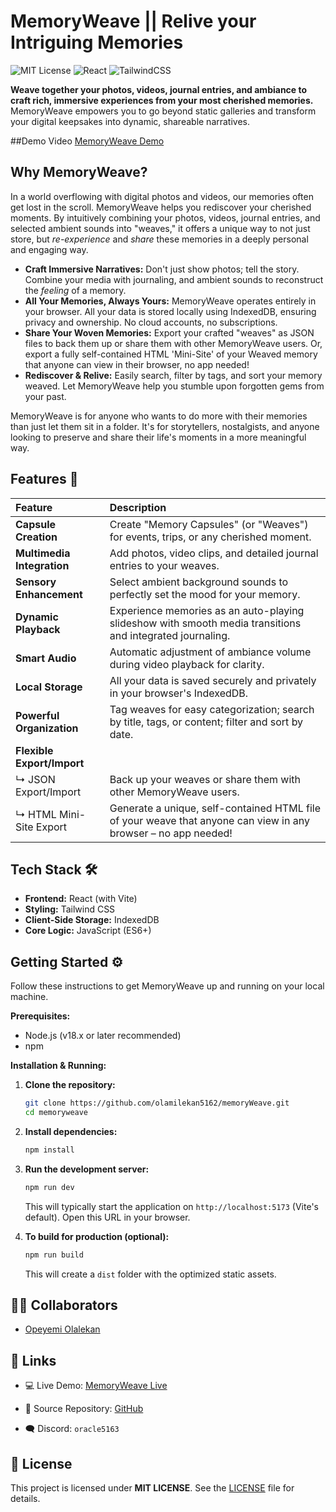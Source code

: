 # MemoryWeave || Relive your Intriguing Memories

![MIT License](https://img.shields.io/badge/license-MIT-blue.svg)
![React](https://img.shields.io/badge/built%20with-React-61DAFB)
![TailwindCSS](https://img.shields.io/badge/styled%20with-TailwindCSS-38B2AC)

**Weave together your photos, videos, journal entries, and ambiance to craft rich, immersive experiences from your most cherished memories.** MemoryWeave empowers you to go beyond static galleries and transform your digital keepsakes into dynamic, shareable narratives.

##Demo Video
[MemoryWeave Demo](https://drive.google.com/file/d/1Y9y9etd_WE10kuLt4dnA1VYFyGoTLJ7e/view?usp=sharing)

## Why MemoryWeave?

In a world overflowing with digital photos and videos, our memories often get lost in the scroll. MemoryWeave helps you rediscover your cherished moments. By intuitively combining your photos, videos, journal entries, and selected ambient sounds into "weaves," it offers a unique way to not just store, but _re-experience_ and _share_ these memories in a deeply personal and engaging way.

- **Craft Immersive Narratives:** Don't just show photos; tell the story. Combine your media with journaling, and ambient sounds to reconstruct the _feeling_ of a memory.
- **All Your Memories, Always Yours:** MemoryWeave operates entirely in your browser. All your data is stored locally using IndexedDB, ensuring privacy and ownership. No cloud accounts, no subscriptions.
- **Share Your Woven Memories:** Export your crafted "weaves" as JSON files to back them up or share them with other MemoryWeave users. Or, export a fully self-contained HTML 'Mini-Site' of your Weaved memory that anyone can view in their browser, no app needed!
- **Rediscover & Relive:** Easily search, filter by tags, and sort your memory weaved. Let MemoryWeave help you stumble upon forgotten gems from your past.

MemoryWeave is for anyone who wants to do more with their memories than just let them sit in a folder. It's for storytellers, nostalgists, and anyone looking to preserve and share their life's moments in a more meaningful way.

## Features 🚀

| Feature                    | Description                                                                                                    |
| :------------------------- | :------------------------------------------------------------------------------------------------------------- |
| **Capsule Creation**       | Create "Memory Capsules" (or "Weaves") for events, trips, or any cherished moment.                             |
| **Multimedia Integration** | Add photos, video clips, and detailed journal entries to your weaves.                                          |
| **Sensory Enhancement**    | Select ambient background sounds to perfectly set the mood for your memory.                                    |
| **Dynamic Playback**       | Experience memories as an auto-playing slideshow with smooth media transitions and integrated journaling.      |
| **Smart Audio**            | Automatic adjustment of ambiance volume during video playback for clarity.                                     |
| **Local Storage**          | All your data is saved securely and privately in your browser's IndexedDB.                                     |
| **Powerful Organization**  | Tag weaves for easy categorization; search by title, tags, or content; filter and sort by date.                |
| **Flexible Export/Import** |
| ↳ JSON Export/Import       | Back up your weaves or share them with other MemoryWeave users.                                                |
| ↳ HTML Mini-Site Export    | Generate a unique, self-contained HTML file of your weave that anyone can view in any browser – no app needed! |

## Tech Stack 🛠️

- **Frontend:** React (with Vite)
- **Styling:** Tailwind CSS
- **Client-Side Storage:** IndexedDB
- **Core Logic:** JavaScript (ES6+)

## Getting Started ⚙️

Follow these instructions to get MemoryWeave up and running on your local machine.

**Prerequisites:**

- Node.js (v18.x or later recommended)
- npm

**Installation & Running:**

1.  **Clone the repository:**

    ```bash
    git clone https://github.com/olamilekan5162/memoryWeave.git
    cd memoryweave
    ```

2.  **Install dependencies:**

    ```bash
    npm install
    ```

3.  **Run the development server:**

    ```bash
    npm run dev
    ```

    This will typically start the application on `http://localhost:5173` (Vite's default). Open this URL in your browser.

4.  **To build for production (optional):**
    ```bash
    npm run build
    ```
    This will create a `dist` folder with the optimized static assets.

## 🧑‍💻 Collaborators

- [Opeyemi Olalekan](https://github.com/olamilekan5162)

## 🔗 Links

- 💻 Live Demo: [MemoryWeave Live](https://memory-weave.vercel.app/)

- 📁 Source Repository: [GitHub](https://github.com/olamilekan5162/memoryWeave)

- 🗨️ Discord: `oracle5163`

## 📄 License

This project is licensed under **MIT LICENSE**. See the [LICENSE](LICENSE) file for details.
